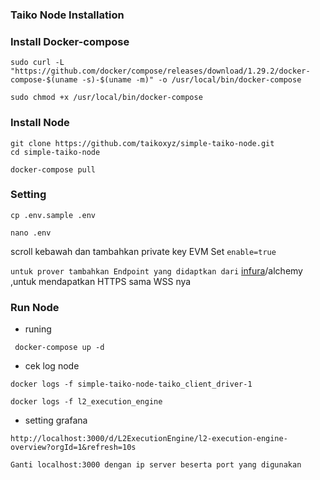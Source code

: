 ### Taiko Node Installation
### Install Docker-compose
```
sudo curl -L "https://github.com/docker/compose/releases/download/1.29.2/docker-compose-$(uname -s)-$(uname -m)" -o /usr/local/bin/docker-compose
```
```
sudo chmod +x /usr/local/bin/docker-compose
```
### Install Node
```
git clone https://github.com/taikoxyz/simple-taiko-node.git
cd simple-taiko-node
```
```
docker-compose pull
```
### Setting
```
cp .env.sample .env
```
```
nano .env
```
  scroll kebawah dan tambahkan private key EVM
Set `enable=true`

`untuk prover tambahkan Endpoint yang didaptkan dari` [infura](https://app.infura.io/dashboard/)/alchemy 
,untuk mendapatkan HTTPS sama WSS nya

### Run Node
* runing
```
 docker-compose up -d
```
* cek log node
```
docker logs -f simple-taiko-node-taiko_client_driver-1
```
```
docker logs -f l2_execution_engine
```
* setting grafana
```
http://localhost:3000/d/L2ExecutionEngine/l2-execution-engine-overview?orgId=1&refresh=10s
```
`Ganti localhost:3000 dengan ip server beserta port yang digunakan `


